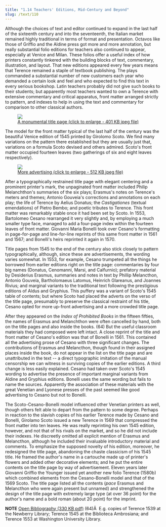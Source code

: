 ```yaml
---
title: "1.14 Teachers' Editions, Mid-Century and Beyond"
slug: /text/110
---
```

Although the choices of text and editor continued to expand in the last half of the sixteenth century and into the seventeenth, the Italian market remained highly traditional in terms of format and presentation. Octavos like those of Griffio and the Aldine press got more and more annotation, but really substantial folio editions for teachers also continued to appear, especially at Venice and Milan. These folios offer a useful index of how printers constantly tinkered with the building blocks of text, commentary, illustration, and layout. That new editions appeared every few years means that Terence remained a staple of textbook publishing. The plays commanded a substantial number of new customers each year who demanded a certain look and feel and who expected to find this text in every serious bookshop. Latin teachers probably did not give such books to their students; but apparently most teachers wanted to own a Terence with extensive commentary and critical apparatus, front matter arranged strictly to pattern, and indexes to help in using the text and commentary for comparison to other classical authors.

<figure class="mkdn-figure">
    <a href="images_full/1.00_Chapter_One/Wing-f.-ZP-535.S42,-P.-Terentia-Afri-poetae-lepidissimi-Comoediae,-title-page.jpg" class="mkdn-image-link">
    <img class="mkdn-image" src="images_full/1.00_Chapter_One/Wing-f.-ZP-535.S42,-P.-Terentia-Afri-poetae-lepidissimi-Comoediae,-title-page.jpg" />
    <figcaption class="mkdn-figcaption">A monumental title page (click to enlarge - 401 KB jpeg file)</figcaption>
    </a>
</figure>

The model for the front matter typical of the last half of the century was the beautiful Venice edition of 1545 printed by Girolomo Scoto. We find many variations on the pattern there established but they are usually just that, variations on a formula Scoto devised and others admired. Scoto's front matter occupied fourteen leaves (two gatherings of six and eight leaves respectively).

<figure class="mkdn-figure">
    <a href="images_full/1.00_Chapter_One/Wing-f.-ZP-535.S42,-P.-Terentia-Afri-poetae-lepidissimi-Comoediae,-verso-of-title-page.jpg" class="mkdn-image-link">
    <img class="mkdn-image" src="images_full/1.00_Chapter_One/Wing-f.-ZP-535.S42,-P.-Terentia-Afri-poetae-lepidissimi-Comoediae,-verso-of-title-page.jpg" />
    <figcaption class="mkdn-figcaption">More advertising (click to enlarge - 512 KB jpeg file)</figcaption>
    </a>
</figure>

After a typographically restrained title page with elegant centering and a prominent printer's mark, the unpaginated front matter included Philip Melanchthon's summaries of the six plays; Erasmus's notes on Terence's meters and themes; Antonio Gouveia's corrections and annotations on each play; the life of Terence by Aelius Donatus; the <em>Castigationes</em> (textual emendations) of Pietro Bembo; and poetic tributes to Terence. This front matter was remarkably stable once it had been set by Scoto. In 1553, Bartolomeo Cesano rearranged it very slightly and, by employing a much smaller type face, managed to add a four-page index within the fourteen leaves of front matter. Giovanni Maria Bonelli took over Cesano's formatting in page-for-page and line-for-line reprints of this same front matter in 1561 and 1567; and Bonelli's heirs reprinted it again in 1570.

Title pages from 1545 to the end of the century also stick closely to pattern typographically, although, since these are advertisements, the wording varies somewhat. In 1553, for example, Cesano trumpeted all the things he borrowed from earlier editions right on the title page: commentaries by four big names (Donatus, Cenomanni, Marsi, and Calfurnio); prefatory material by Desiderius Erasmus, summaries and notes in text by Phillip Melancthon, Antonio Gouveia, Bartholomaeus Latomus, Heinrich Glareanus, and Joannes Rivius; and marginal variants to the traditional text following the prestigious editions of Aldus and Gryphius. This puffery was a variant of Scoto's 1545 table of contents; but where Scoto had placed the adverts on the verso of the title page, presumably to preserve the classical restraint of his title, Cesano opted for more up-front advertising and a more crowded title page.

After they appeared on the <em>Index of Prohibited Books</em> in the fifteen fifties, the names of Erasmus and Melanchthon were often cancelled by hand, both on the title pages and also inside the books. (64) But the useful classroom materials they had composed were left intact. A close reprint of the title and front matter of Cesano's edition was that of Bonelli in 1561. This contained all the advertising prose of Cesano with three significant changes. The contributions of Erasmus and Melancthon, though found in their assigned places inside the book, do not appear in the list on the title page and are unattributed in the text -- a direct typographic imitation of the manual censorship we can witness in surviving copies of the earlier editions. A third change is less easily explained. Cesano had taken over Scoto's 1545 wording to advertise the presence of important marginal variants from Aldine and Gryphius editions. Bonelli uses the same wording but fails to name the sources. Apparently the association of these materials with the great Venetian and Lyonese presses of the past seemed like good advertising to Cesano but not to Bonelli.

The Scoto-Cesano-Bonelli model influenced other Venetian printers as well, though others felt able to depart from the pattern to some degree. Perhaps in reaction to the slavish copies of his earlier Terence made by Cesano and Bonelli, Girolamo Scoto issued a new Terence in 1569 that compressed the front matter into ten leaves. He was really reprinting his own 1545 edition, however, and not that of his rivals on the market, and so he did not include their indexes. He discreetly omitted all explicit mention of Erasmus and Melancthon, although he included their invaluable introductory material and comments. To emphasize the supposed novelty of his edition, moreover, he redesigned the title page, abandoning the chaste classicism of his 1545 title. He framed the author's name in a cartouche made up of printer's flowers and added other decorative elements; and he put the entire contents on the title page by way of advertisement. Eleven years later Giovanni Griffio the Younger issued yet another new folio Terence (1580b) which combined elements from the Cesano-Bonelli model and that of the 1569 Scoto. The title page listed all the contents (<em>pace</em> Erasmus and Melancthon who were again present but unnamed) and strengthened the design of the title page with extremely large type (at over 36 point) for the author's name and a bold roman (about 20 point) for the imprint.

<strong>NOTE</strong>
<a href="http://www.humanismforsale.org/bibliography.pdf" target="new">Open Bibliography (330 KB pdf)</a>
(64)Â  E.g. copies of Terence 1539 at the Newberry Library; Terence 1545 at the Biblioteca Ambrosiana; and Terence 1553 at Washington University Library.
